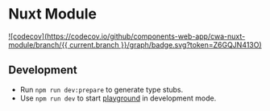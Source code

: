 # Nuxt Module

[![codecov](https://codecov.io/github/components-web-app/cwa-nuxt-module/branch/{{ current.branch }}/graph/badge.svg?token=Z6GQJN413O)](https://codecov.io/github/components-web-app/cwa-nuxt-module)

## Development

- Run `npm run dev:prepare` to generate type stubs.
- Use `npm run dev` to start [playground](./playground) in development mode.
